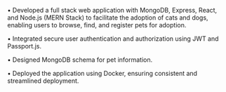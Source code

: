 • Developed a full stack web application with MongoDB, Express, React, and Node.js (MERN Stack) to
  facilitate the adoption of cats and  dogs, enabling users to browse, find, and register pets for adoption.
  
• Integrated secure user authentication and authorization using JWT and Passport.js.

• Designed MongoDB schema for pet information.

• Deployed the application using Docker, ensuring consistent and streamlined deployment.
